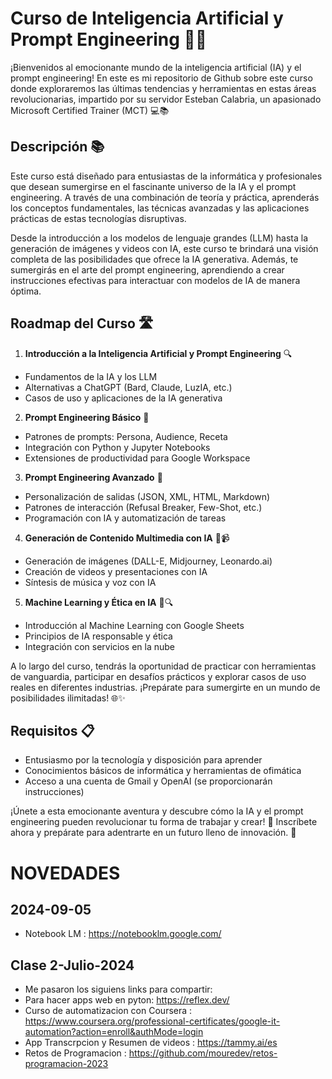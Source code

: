 # Curso de Inteligencia Artificial y Prompt Engineering 🤖🚀

¡Bienvenidos al emocionante mundo de la inteligencia artificial (IA) y el prompt engineering! En este  es mi repositorio de Github sobre este curso donde exploraremos las últimas tendencias y herramientas en estas áreas revolucionarias, impartido por su servidor Esteban Calabria, un apasionado Microsoft Certified Trainer (MCT) 💻📚

## Descripción 📚

Este curso está diseñado para entusiastas de la informática y profesionales que desean sumergirse en el fascinante universo de la IA y el prompt engineering. A través de una combinación de teoría y práctica, aprenderás los conceptos fundamentales, las técnicas avanzadas y las aplicaciones prácticas de estas tecnologías disruptivas.

Desde la introducción a los modelos de lenguaje grandes (LLM) hasta la generación de imágenes y videos con IA, este curso te brindará una visión completa de las posibilidades que ofrece la IA generativa. Además, te sumergirás en el arte del prompt engineering, aprendiendo a crear instrucciones efectivas para interactuar con modelos de IA de manera óptima.

## Roadmap del Curso 🛣️

1. **Introducción a la Inteligencia Artificial y Prompt Engineering** 🔍
  - Fundamentos de la IA y los LLM
  - Alternativas a ChatGPT (Bard, Claude, LuzIA, etc.)
  - Casos de uso y aplicaciones de la IA generativa

2. **Prompt Engineering Básico** 📝
  - Patrones de prompts: Persona, Audience, Receta
  - Integración con Python y Jupyter Notebooks
  - Extensiones de productividad para Google Workspace

3. **Prompt Engineering Avanzado** 🚀
  - Personalización de salidas (JSON, XML, HTML, Markdown)
  - Patrones de interacción (Refusal Breaker, Few-Shot, etc.)
  - Programación con IA y automatización de tareas

4. **Generación de Contenido Multimedia con IA** 🎨📹
  - Generación de imágenes (DALL-E, Midjourney, Leonardo.ai)
  - Creación de videos y presentaciones con IA
  - Síntesis de música y voz con IA

5. **Machine Learning y Ética en IA** 🧠🔍
  - Introducción al Machine Learning con Google Sheets
  - Principios de IA responsable y ética
  - Integración con servicios en la nube

A lo largo del curso, tendrás la oportunidad de practicar con herramientas de vanguardia, participar en desafíos prácticos y explorar casos de uso reales en diferentes industrias. ¡Prepárate para sumergirte en un mundo de posibilidades ilimitadas! 🌐✨

## Requisitos 📋

- Entusiasmo por la tecnología y disposición para aprender
- Conocimientos básicos de informática y herramientas de ofimática
- Acceso a una cuenta de Gmail y OpenAI (se proporcionarán instrucciones)

¡Únete a esta emocionante aventura y descubre cómo la IA y el prompt engineering pueden revolucionar tu forma de trabajar y crear! 🎉 Inscríbete ahora y prepárate para adentrarte en un futuro lleno de innovación. 🔮

# NOVEDADES

## 2024-09-05
* Notebook LM : https://notebooklm.google.com/

## Clase 2-Julio-2024
* Me pasaron los siguiens links para compartir:
* Para hacer apps web en pyton: https://reflex.dev/ 
* Curso de automatizacion con Coursera : https://www.coursera.org/professional-certificates/google-it-automation?action=enroll&authMode=login
* App Transcrpcion y Resumen de videos : https://tammy.ai/es
* Retos de Programacion : https://github.com/mouredev/retos-programacion-2023
